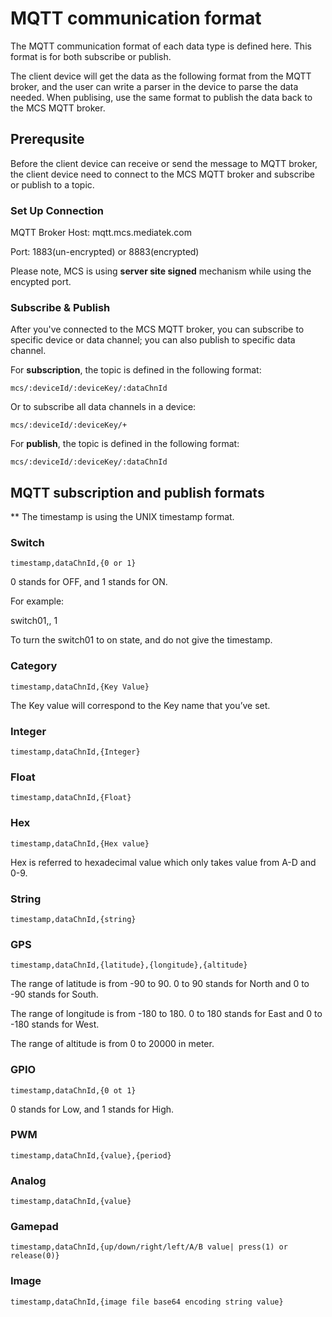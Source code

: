 # MQTT communication format

The MQTT communication format of each data type is defined here. This format is for both subscribe or publish.


The client device will get the data as the following format from the MQTT broker, and the user can write a parser in the device to parse the data needed. When publising, use the same format to publish the data back to the MCS MQTT broker.


## Prerequsite

Before the client device can receive or send the message to MQTT broker, the client device need to connect to the MCS MQTT broker and subscribe or publish to a topic.

### Set Up Connection

MQTT Broker Host: mqtt.mcs.mediatek.com

Port: 1883(un-encrypted) or 8883(encrypted)

Please note, MCS is using **server site signed** mechanism while using the encypted port.

### Subscribe & Publish

After you've connected to the MCS MQTT broker, you can subscribe to specific device or data channel; you can also publish to specific data channel.

For **subscription**, the topic is defined in the following format:

```
mcs/:deviceId/:deviceKey/:dataChnId
```

Or to subscribe all data channels in a device:

```
mcs/:deviceId/:deviceKey/+
```

For **publish**, the topic is defined in the following format:

```
mcs/:deviceId/:deviceKey/:dataChnId
```

## MQTT subscription and publish formats

** The timestamp is using the UNIX timestamp format.

### Switch

```
timestamp,dataChnId,{0 or 1}

```
0 stands for OFF, and 1 stands for ON.

For example:

switch01,, 1

To turn the switch01 to on state, and do not give the timestamp.

### Category
```
timestamp,dataChnId,{Key Value}
```
The Key value will correspond to the Key name that you’ve set.

### Integer
```
timestamp,dataChnId,{Integer}
```

### Float
```
timestamp,dataChnId,{Float}
```

### Hex
```
timestamp,dataChnId,{Hex value}
```
Hex is referred to hexadecimal value which only takes value from A-D and 0-9.

### String
```
timestamp,dataChnId,{string}
```

### GPS
```
timestamp,dataChnId,{latitude},{longitude},{altitude}
```

The range of latitude is from -90 to 90. 0 to 90 stands for North and 0 to -90 stands for South.

The range of longitude is from -180 to 180. 0 to 180 stands for East and 0 to -180 stands for West.

The range of altitude is from 0 to 20000 in meter.

### GPIO
```
timestamp,dataChnId,{0 ot 1}
```
0 stands for Low, and 1 stands for High.

### PWM
```
timestamp,dataChnId,{value},{period}

```

### Analog
```
timestamp,dataChnId,{value}

```

### Gamepad
```
timestamp,dataChnId,{up/down/right/left/A/B value| press(1) or release(0)}

```

### Image
```
timestamp,dataChnId,{image file base64 encoding string value}

```
